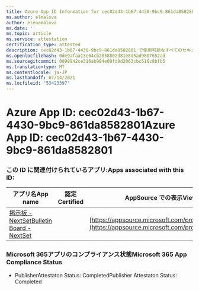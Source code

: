 ```yaml
---
title: Azure App ID Information for cec02d43-1b67-4430-9bc9-861da8582801
ms.author: elmalova
author: elenamalova
ms.date: ''
ms.topic: article
ms.service: attestation
certification_type: attested
description: cec02d43-1b67-4430-9bc9-861da8582801 で使用可能なすべてのセキュリティおよびコンプライアンス情報。
ms.openlocfilehash: 0de9afaa13e64cb2858802d81e8d5ad9807652ad
ms.sourcegitcommit: 0098942ce316ab984e09fd9d2063cbc516c8bfb5
ms.translationtype: MT
ms.contentlocale: ja-JP
ms.lasthandoff: 07/14/2021
ms.locfileid: "53423397"
---
```

# <a name="azure-app-id-cec02d43-1b67-4430-9bc9-861da8582801"></a><span data-ttu-id="dc0a9-103">Azure App ID: cec02d43-1b67-4430-9bc9-861da8582801</span><span class="sxs-lookup"><span data-stu-id="dc0a9-103">Azure App ID: cec02d43-1b67-4430-9bc9-861da8582801</span></span>


### <a name="apps-associated-with-this-id"></a><span data-ttu-id="dc0a9-104">この ID に関連付けられているアプリ:</span><span class="sxs-lookup"><span data-stu-id="dc0a9-104">Apps associated with this ID:</span></span>
| <span data-ttu-id="dc0a9-105">**アプリ名**</span><span class="sxs-lookup"><span data-stu-id="dc0a9-105">**App name**</span></span> | <span data-ttu-id="dc0a9-106">**認定**</span><span class="sxs-lookup"><span data-stu-id="dc0a9-106">**Certified**</span></span> | <span data-ttu-id="dc0a9-107">**AppSource での表示**</span><span class="sxs-lookup"><span data-stu-id="dc0a9-107">**View in AppSource**</span></span> |
|-|-|-|
| [<span data-ttu-id="dc0a9-108">掲示板 - NextSet</span><span class="sxs-lookup"><span data-stu-id="dc0a9-108">Bulletin Board - NextSet</span></span>](https://docs.microsoft.com/en-us/microsoft-365-app-certification/forward/WA200002122) |  | [https://appsource.microsoft.com/product/office/WA200002122](https://appsource.microsoft.com/product/office/WA200002122) |

### <a name="microsoft-365-app-compliance-status"></a><span data-ttu-id="dc0a9-109">Microsoft 365アプリのコンプライアンス状態</span><span class="sxs-lookup"><span data-stu-id="dc0a9-109">Microsoft 365 App Compliance Status</span></span>
- <span data-ttu-id="dc0a9-110">PublisherAttestaton Status: Completed</span><span class="sxs-lookup"><span data-stu-id="dc0a9-110">Publisher Attestaton Status: Completed</span></span>
